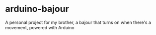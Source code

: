 # arduino-bajour
A personal project for my brother, a bajour that turns on when there's a movement, powered with Arduino
